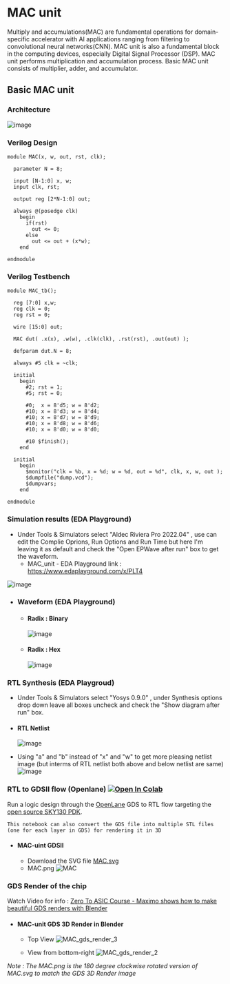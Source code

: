 # MAC unit

Multiply and accumulations(MAC) are fundamental operations for domain-specific accelerator with AI applications ranging from filtering to convolutional neural networks(CNN). MAC unit is also a fundamental block in the computing devices, especially Digital Signal Processor (DSP). MAC unit performs multiplication and accumulation process. Basic MAC unit consists of multiplier, adder, and accumulator.

## Basic MAC unit 
### Architecture
![image](https://user-images.githubusercontent.com/84563214/198866526-1f8e2293-02e3-47d5-9618-b0b13552ec1d.png)

### Verilog Design

    module MAC(x, w, out, rst, clk);

      parameter N = 8;

      input [N-1:0] x, w;
      input clk, rst;

      output reg [2*N-1:0] out;

      always @(posedge clk)
        begin
          if(rst)
            out <= 0;
          else
            out <= out + (x*w);
        end

    endmodule
      
### Verilog Testbench

    module MAC_tb();

      reg [7:0] x,w;
      reg clk = 0;
      reg rst = 0;

      wire [15:0] out;

      MAC dut( .x(x), .w(w), .clk(clk), .rst(rst), .out(out) );

      defparam dut.N = 8;

      always #5 clk = ~clk;

      initial
        begin
          #2; rst = 1;
          #5; rst = 0;

          #0;  x = 8'd5; w = 8'd2;
          #10; x = 8'd3; w = 8'd4;
          #10; x = 8'd7; w = 8'd9;
          #10; x = 8'd8; w = 8'd6;
          #10; x = 8'd0; w = 8'd0;

          #10 $finish();
        end

      initial
        begin
          $monitor("clk = %b, x = %d; w = %d, out = %d", clk, x, w, out );
          $dumpfile("dump.vcd");
          $dumpvars;
        end

    endmodule
    
### Simulation results (EDA Playground)
- Under Tools & Simulators select "Aldec Riviera Pro 2022.04" , use can edit the Complie Oprions, Run Options and Run Time but here I'm leaving it as default and check the "Open EPWave after run" box to get the waveform.
    - MAC_unit - EDA Playground link : https://www.edaplayground.com/x/PLT4

![image](https://user-images.githubusercontent.com/84563214/198867512-905e62b4-f7f0-4bd9-a1b6-831a0c2d41cc.png)

  - ### Waveform (EDA Playground)
    - #### Radix : Binary
      ![image](https://user-images.githubusercontent.com/84563214/198867565-a326dd26-d86f-404d-b08d-c271b7615f8a.png)
    
    - #### Radix : Hex    
      ![image](https://user-images.githubusercontent.com/84563214/198867658-aa461b80-3205-423b-af28-f3b224e758e8.png)

### RTL Synthesis (EDA Playgroud)
- Under Tools & Simulators select "Yosys 0.9.0" , under Synthesis options drop down leave all boxes uncheck and check the "Show diagram after run" box.
- #### RTL Netlist
    ![image](https://user-images.githubusercontent.com/84563214/198868542-89905fcd-89e3-4e79-8780-6e65e2e28cfd.png)

- Using "a" and "b" instead of "x" and "w" to get more pleasing netlist image (but interms of RTL netlist both above and below netlist are same)
    ![image](https://user-images.githubusercontent.com/84563214/198868797-6f3c77ce-d8a4-4b0c-a5ec-a90d53066f38.png)

### RTL to GDSII flow (Openlane) [![Open In Colab](https://colab.research.google.com/assets/colab-badge.svg)](https://colab.research.google.com/drive/18xQSQTZbF0fUeNgo7oNFzP2c7e_gB4zG?usp=sharing)

Run a logic design through the [OpenLane](https://github.com/The-OpenROAD-Project/OpenLane/) GDS to RTL flow targeting the [open source SKY130 PDK](https://github.com/google/skywater-pdk/).

    This notebook can also convert the GDS file into multiple STL files (one for each layer in GDS) for rendering it in 3D
 
 - #### MAC-uint GDSII
    - Download the SVG file [MAC.svg](https://user-images.githubusercontent.com/84563214/199174378-92f12115-6ba5-41ad-8e46-02e345d9c33d.svg)
    - MAC.png
    ![MAC](https://user-images.githubusercontent.com/84563214/199175384-477f0794-c015-4ddc-9403-99cf52ab692e.png)

 
### GDS Render of the chip
Watch Video for info : [Zero To ASIC Course - Maximo shows how to make beautiful GDS renders with Blender](https://www.youtube.com/watch?v=gBjQI3GrBHU&t=711s&ab_channel=ZeroToASICCourse)
    
 - #### MAC-unit GDS 3D Render in Blender
     - Top View
        ![MAC_gds_render_3](https://user-images.githubusercontent.com/84563214/199178547-4a7c77b4-d1c3-4e32-8bc8-c15ea7fa47c4.png)
        
    - View from bottom-right
        ![MAC_gds_render_2](https://user-images.githubusercontent.com/84563214/199174476-c11c5923-3496-4a7f-bc13-652d7efb7555.png)

*Note : The MAC.png is the 180 degree clockwise rotated version of MAC.svg to match the GDS 3D Render image*


